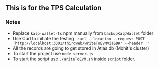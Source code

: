 ## This is for the TPS Calculation 

### Notes 
- Replace `kalp-wallet-ts` npm manually from `backupKalpWallet` folder
- Use Curl to initiate the testing ` curl --location --request POST 'http://localhost:3001/thirdweb/writeToEVMViaSDK' --header ''`
- All the records are going to get stored in Atlas db (Mohit's cluster)
- To start the project use `node server.js`
- To start the script use `./WriteToEVM.sh` inside `script` folder.